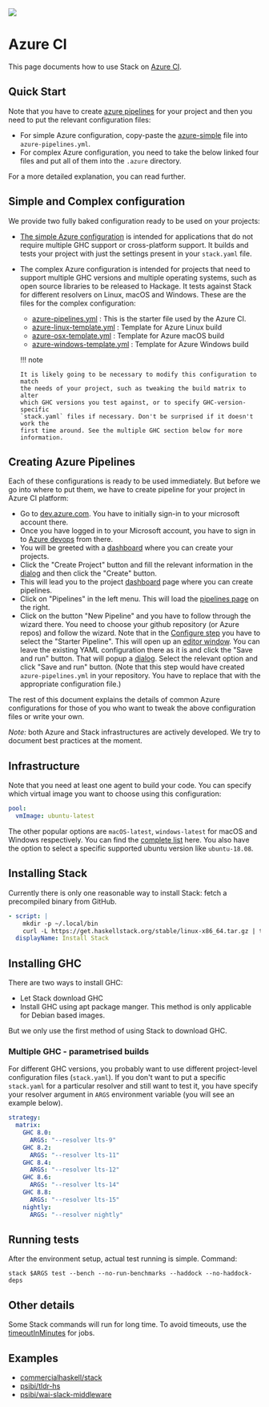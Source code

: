 <div class="hidden-warning"><a href="https://docs.haskellstack.org/"><img src="https://cdn.jsdelivr.net/gh/commercialhaskell/stack/doc/img/hidden-warning.svg"></a></div>

# Azure CI

This page documents how to use Stack on [Azure CI](http://dev.azure.com/).

## Quick Start

Note that you have to create [azure pipelines](#creating-azure-pipelines) for
your project and then you need to put the relevant configuration files:

* For simple Azure configuration, copy-paste the
  [azure-simple](https://raw.githubusercontent.com/commercialhaskell/stack/stable/doc/azure/azure-simple.yml)
  file into `azure-pipelines.yml`.
* For complex Azure configuration, you need to take the below linked four files
  and put all of them into the `.azure` directory.

For a more detailed explanation, you can read further.

## Simple and Complex configuration

We provide two fully baked configuration ready to be used on your projects:

* [The simple Azure configuration](https://raw.githubusercontent.com/commercialhaskell/stack/stable/doc/azure/azure-simple.yml)
  is intended for applications that do not require multiple GHC support or
  cross-platform support. It builds and tests your project with just the
  settings present in your `stack.yaml` file.
* The complex Azure configuration is intended for projects that need to support
  multiple GHC versions and multiple operating systems, such as open source
  libraries to be released to Hackage. It tests against Stack for different
  resolvers on Linux, macOS and Windows. These are the files for the complex
  configuration:
  - [azure-pipelines.yml](https://raw.githubusercontent.com/commercialhaskell/stack/stable/doc/azure/azure-pipelines.yml)
    : This is the starter file used by the Azure CI.
  - [azure-linux-template.yml](https://raw.githubusercontent.com/commercialhaskell/stack/stable/doc/azure/azure-linux-template.yml)
    : Template for Azure Linux build
  - [azure-osx-template.yml](https://raw.githubusercontent.com/commercialhaskell/stack/stable/doc/azure/azure-osx-template.yml)
    : Template for Azure macOS build
  - [azure-windows-template.yml](https://raw.githubusercontent.com/commercialhaskell/stack/stable/doc/azure/azure-windows-template.yml)
    : Template for Azure Windows build

  !!! note

      It is likely going to be necessary to modify this configuration to match
      the needs of your project, such as tweaking the build matrix to alter
      which GHC versions you test against, or to specify GHC-version-specific
      `stack.yaml` files if necessary. Don't be surprised if it doesn't work the
      first time around. See the multiple GHC section below for more
      information.

## Creating Azure Pipelines

Each of these configurations is ready to be used immediately. But before we go
into where to put them, we have to create pipeline for your project in Azure
CI platform:

* Go to [dev.azure.com](https://dev.azure.com). You have to initially sign-in to
  your microsoft account there.
* Once you have logged in to your Microsoft account, you have to sign in to
  [Azure devops](https://user-images.githubusercontent.com/737477/52465678-70963080-2ba5-11e9-83d8-84112b140236.png)
  from there.
* You will be greeted with a
  [dashboard](https://user-images.githubusercontent.com/737477/52465677-70963080-2ba5-11e9-904a-c15c7c0524ef.png)
  where you can create your projects.
* Click the "Create Project" button and fill the relevant information in the
  [dialog](https://user-images.githubusercontent.com/737477/52465676-70963080-2ba5-11e9-82a4-093ee58f11c9.png) and then click the "Create" button.
* This will lead you to the project
  [dashboard](https://user-images.githubusercontent.com/737477/52465675-6ffd9a00-2ba5-11e9-917e-3dec251fcc87.png)
  page where you can create pipelines.
* Click on "Pipelines" in the left menu. This will load the
  [pipelines page](https://user-images.githubusercontent.com/737477/52465673-6ffd9a00-2ba5-11e9-97a4-04e703ae1fbc.png)
  on the right.
* Click on the button "New Pipeline" and you have to follow through the wizard
  there. You need to choose your github repository (or Azure repos) and follow
  the wizard. Note that in the
  [Configure step](https://user-images.githubusercontent.com/737477/52465670-6ffd9a00-2ba5-11e9-83a3-9fffdacbf249.png)
  you have to select the "Starter Pipeline". This will open up an
  [editor window](https://user-images.githubusercontent.com/737477/52465669-6f650380-2ba5-11e9-9662-e9c6fc2682b5.png).
  You can leave the existing YAML configuration there as it is and click the
  "Save and run" button. That will popup a
  [dialog](https://user-images.githubusercontent.com/737477/52465668-6f650380-2ba5-11e9-9203-6347a609e3c4.png).
  Select the relevant option and click "Save and run" button. (Note that this
  step would have created `azure-pipelines.yml` in your repository. You have to
  replace that with the appropriate configuration file.)

The rest of this document explains the details of common Azure configurations
for those of you who want to tweak the above configuration files or write your
own.

*Note:* both Azure and Stack infrastructures are actively developed. We try to
document best practices at the moment.

## Infrastructure

Note that you need at least one agent to build your code. You can specify which
virtual image you want to choose using this configuration:

~~~yaml
pool:
  vmImage: ubuntu-latest
~~~

The other popular options are `macOS-latest`, `windows-latest` for macOS and
Windows respectively. You can find the
[complete list](https://docs.microsoft.com/en-us/azure/devops/pipelines/agents/hosted?view=vsts&tabs=yaml)
here. You also have the option to select a specific supported ubuntu version
like `ubuntu-18.08`.

## Installing Stack

Currently there is only one reasonable way to install Stack: fetch a precompiled
binary from GitHub.

~~~yaml
- script: |
    mkdir -p ~/.local/bin
    curl -L https://get.haskellstack.org/stable/linux-x86_64.tar.gz | tar xz --wildcards --strip-components=1 -C ~/.local/bin '*/stack'
  displayName: Install Stack
~~~

## Installing GHC

There are two ways to install GHC:

- Let Stack download GHC
- Install GHC using apt package manger. This method is only applicable for
  Debian based images.

But we only use the first method of using Stack to download GHC.

### Multiple GHC - parametrised builds

For different GHC versions, you probably want to use different project-level
configuration files (`stack.yaml`). If you don't want to put a specific
`stack.yaml` for a particular resolver and still want to test it, you have
specify your resolver argument in `ARGS` environment variable (you will see an
example below).

~~~yaml
strategy:
  matrix:
    GHC 8.0:
      ARGS: "--resolver lts-9"
    GHC 8.2:
      ARGS: "--resolver lts-11"
    GHC 8.4:
      ARGS: "--resolver lts-12"
    GHC 8.6:
      ARGS: "--resolver lts-14"
    GHC 8.8:
      ARGS: "--resolver lts-15"
    nightly:
      ARGS: "--resolver nightly"
~~~

## Running tests

After the environment setup, actual test running is simple. Command:

~~~text
stack $ARGS test --bench --no-run-benchmarks --haddock --no-haddock-deps
~~~

## Other details

Some Stack commands will run for long time. To avoid timeouts, use the
[timeoutInMinutes](https://docs.microsoft.com/en-us/azure/devops/pipelines/process/phases?tabs=yaml&view=azdevops#timeouts)
for jobs.

## Examples

- [commercialhaskell/stack](https://github.com/commercialhaskell/stack/blob/master/azure-pipelines.yml)
- [psibi/tldr-hs](http://github.com/psibi/tldr-hs)
- [psibi/wai-slack-middleware](https://github.com/psibi/wai-slack-middleware)
